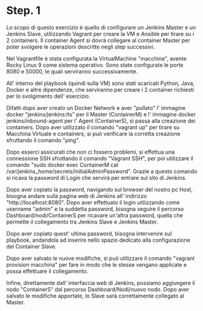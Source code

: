 
# Step. 1
Lo scopo di questo esercizio è quello di configurare un Jenkins Master e un Jenkins Slave, utilizzando Vagrant per creare la VM e Ansible per tirare su i 2 containers. Il container Agent si dovrà collegare al container Master per poter svolgere le operazioni descritte negli step successivi.

Nel Vagrantfile è stata configurata la VirtualMachine "macchina", avente Rocky Linux 9 come sistema operativo. Sono state configurate le porte 8080 e 50000, le quali serviranno successivamente.

All' interno del playbook (quindi sulla VM) sono stati scaricati Python, Java, Docker e altre dipendenze, che serviranno per creare i 2 container richiesti per lo svolgimento dell' esercizio.

Difatti dopo aver creato un Docker Network e aver "pullato" l' immagine docker "jenkins/jenkins:lts" per il Master (ContainerM) e l' immagine docker jenkins/inbound-agent per l' Agent (ContainerS), si passa alla creazione dei containers.
Dopo aver utilizzato il comando "vagrant up" per tirare su Macchina Virtuale e containers, si può verificare la corretta creazione sfruttando il comando "ping". 

Dopo esserci assicurati che non ci fossero problemi, si effettua una connessione SSH sfruttando il comando "Vagrant SSH", per poi utilizzare il comando "sudo docker exec ContainerM cat /var/jenkins_home/secrets/initialAdminPassword". Grazie a questo comando si ricava la password di Login che servirà per entrare sul sito di Jenkins.

Dopo aver copiato la password, navigando sul browser del nostro pc Host, bisogna andare sulla pagina web di Jenkins all' indirizzo "http://localhost:8080". Dopo aver effettuato il login utilizzando come username "admin" e la suddetta password, bisogna seguire il percorso Dashboard/nodi/ContainerS per ricavare un'altra password, quella che permette il collegamento tra Jenkins Slave e Jenkins Master.

Dopo aver copiato quest' ultima password, bisogna intervenire sul playbook, andandola ad inserire nello spazio dedicato alla configurazione del Container Slave. 

Dopo aver salvato le nuove modifiche, si può utilizzare il comando "vagrant provision macchina" per fare in modo che le stesse vengano applicate e possa effettuare il collegamento.

Infine, direttamente dall' interfaccia web di Jenkins, possiamo aggiungere il nodo "ContainerS" dal percorso Dashboard/Nodi/nuovo nodo. 
Dopo aver salvato le modifiche apportate, lo Slave sarà correttamente collegato al Master.

